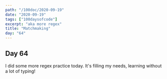 ```yaml
---
path: "/100doc/2020-09-19"
date: "2020-09-19"
tags: ["100daysofcode"]
excerpt: "aka more regex"
title: "Matchmaking"
day: "64"
---
```


## Day 64

I did some more regex practice today. It's filling my needs, learning without a lot of typing!